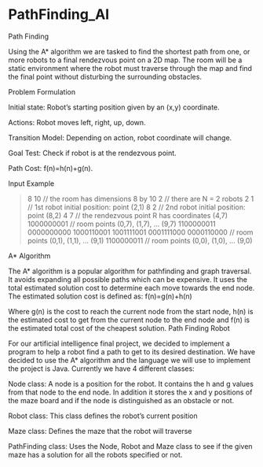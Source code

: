 # PathFinding_AI
Path Finding 

Using the A* algorithm we are tasked to find the shortest path from one, or more robots to a final rendezvous point on a 2D map. The room will be a static environment where the robot must traverse through the map and find the final point without disturbing the surrounding obstacles.  


Problem Formulation

Initial state: Robot’s starting position given by an (x,y) coordinate.

Actions: Robot moves left, right, up, down.

Transition Model: Depending on action, robot coordinate will change.

Goal Test: Check if robot is at the rendezvous point.

Path Cost: f(n)=h(n)+g(n). 

Input Example

>8 10                 // the room has dimensions 8 by 10
>2                 // there are N = 2 robots
>2 1                 // 1st robot initial position: point (2,1)
>8 2                 // 2nd robot initial position: point (8,2)
>4 7                // the rendezvous point R has coordinates (4,7)
>1000000001            // room points (0,7), (1,7), ... (9,7)
>1100000011
>0000000000
>1000110001
>1001111001
>0001111000
>0000110000             // room points (0,1), (1,1), ... (9,1)
>1100000011             // room points (0,0), (1,0), ... (9,0)

A* Algorithm

The A* algorithm is a popular algorithm for pathfinding and graph traversal. It avoids expanding all possible paths which can be expensive. It uses the total estimated solution cost to determine each move towards the end node. The estimated solution cost is defined as:
 f(n)=g(n)+h(n) 
 
Where g(n) is the cost to reach the current node from the start node, h(n) is the estimated cost to get from the current node to the end node and f(n) is the estimated total cost of the cheapest solution. 
Path Finding Robot

For our artificial intelligence final project, we decided to implement a program to help a robot find a path to get to its desired destination. We have decided to use the A* algorithm and the language we will use to implement the project is Java. Currently we have 4 different classes:

Node class: A node is a position for the robot. It contains the h and g values from that node to the end node. In addition it stores the x and y positions of the maze board and if the node is distinguished as an obstacle or not.

Robot class: This class defines the robot’s current position 

Maze class: Defines the maze that the robot will traverse 

PathFinding class: Uses the Node, Robot and Maze class to see if the given maze has a solution for all the robots specified or not. 

